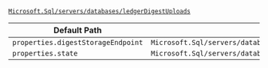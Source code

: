 [`Microsoft.Sql/servers/databases/ledgerDigestUploads`](https://docs.microsoft.com/en-us/azure/templates/microsoft.sql/servers/databases/ledgerdigestuploads)

| Default Path | Alias |
|---|---|
| `properties.digestStorageEndpoint` | `Microsoft.Sql/servers/databases/ledgerDigestUploads/digestStorageEndpoint` |
| `properties.state` | `Microsoft.Sql/servers/databases/ledgerDigestUploads/state` |

